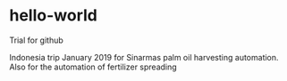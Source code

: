 # hello-world
Trial for github

Indonesia trip January 2019 for Sinarmas palm oil harvesting automation. Also for the automation of fertilizer spreading
